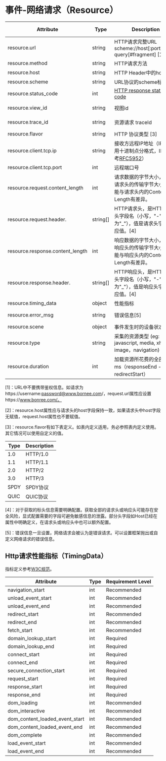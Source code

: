 
# 事件-网络请求（Resource）

| Attribute | Type | Description | Examples | Requirement Level |
| -- | -- | -- | -- | -- |
| resource.url | string | HTTP请求完整URL<br>scheme://host[:port]/path?query[#fragment] [1] | https://www.bonree.com | Required |
| resource.method | string | HTTP请求方法 | GET;POST | Required |
| resource.host | string | HTTP Header中的host [2] | www.bonree.com | Recommended |
| resource.scheme | string | URL协议的scheme标识 | http;https;tcp; | Recommended |
| resource.status_code | int | [HTTP response status code](https://tools.ietf.org/html/rfc7231#section-6) | 200 | Conditionally Required |
| resource.view_id | string |视图id | 6F9619FF-8B86-D011-B42D-00C04FC964FF | Required |
| resource.trace_id | string | 资源请求 traceId | 6F9619FF-8B86-D011-B42D-00C04FC964FF | Recommended |
| resource.flavor | string | HTTP 协议类型 [3] | 1.1 | Recommended |
| resource.client.tcp.ip | string | 接收方远程IP地址（IPv4使用十进制点分格式，IPv6参考[RFC5952](https://tools.ietf.org/html/rfc5952)） | 127.0.0.1 | Recommended |
| resource.client.tcp.port | int | 远程端口号 | 80;8080;443 | Recommended |
| resource.request.content_length | int | 请求数据的字节大小，包括请求头的传输字节大小，可能与请求头内的Content-Length有差异。 | 1024 | Recommended |
| resource.request.header.<key> | string[] | HTTP请求头，<key>是HTTP请求头字段名（小写，"-"符替换为"_"），值是请求头字段对应值。[4] | http.request.header.content_type=["application/json"]; | Recommended |
| resource.response.content_length | int | 响应数据的字节大小，包括响应头的传输字节大小，可能与响应头内的Content-Length有差异。 | 2048 | Recommended |
| resource.response.header.<key> | string[] | HTTP响应头，<key>是HTTP响应头字段名（小写，"-"符替换为"_"），值是响应头字段对应值。[4] | http.response.header.content_type=["application/json"]; | Recommended |
| resource.timing_data | object | 性能指标 | 详见[性能指标（TimingData）](#http请求性能指标timingdata)定义 | Required |
| resource.error_msg | string | 错误信息[5] | The host name for a URL couldn’t be resolved. | Recommended |
| resource.scene | object | 事件发生时的设备状态信息 | 详见[现场属性](./common_scene.md) | Required |
| resource.type | string | 采集的资源类型 (eg: css, javascript, media, xhr, image，navigation) | css | Required |
| resource.duration | int | 加载资源所花费的全部时间ms（responseEnd - redirectStart） | 100 | Required |

[1]：URL中不要携带鉴权信息。如请求为https://username:password@www.bornee.com/，request.url属性应设置https://www.bonree.com/。

[2]：resource.host属性应与请求头的host字段保持一致，如果请求头中host字段无赋值，request.host属性也不要赋值。

[3]：resource.flavor有如下表定义。如表内定义适用，务必参照表内定义使用。其它情况可以使用自定义的值。

| Type | Description |
| -- | -- |
| 1.0 | HTTP/1.0 |
| 1.1 | HTTP/1.1 |
| 2.0 | HTTP/2 |
| 3.0 | HTTP/3 |
| SPDY | SPDY协议 |
| QUIC | QUIC协议 |

[4]：对于获取的标头信息需要明确配置。获取全部的请求头或响应头可能存在安全风险，显式配置需要的字段可避免敏感信息的泄露。部分头字段如Host已经在属性中明确定义，在请求头或响应头中也可以额外配置。

[5]：错误信息一旦设置，网络请求会被认为是错误请求。可以设置框架抛出或自定义网络请求的错误信息。

## Http请求性能指标（TimingData）

指标定义参考[W3C规范](https://www.w3.org/TR/navigation-timing/#performancetiming)。

| Attribute | Type | Requirement Level |
| -- | -- | -- |
| navigation_start | int | Recommended |
| unload_event_start | int | Recommended |
| unload_event_end | int | Recommended |
| redirect_start | int | Recommended |
| redirect_end | int | Recommended |
| fetch_start | int | Recommended |
| domain_lookup_start | int | Required |
| domain_lookup_end | int | Required |
| connect_start | int | Required |
| connect_end | int | Required |
| secure_connection_start | int | Required |
| request_start | int | Required |
| response_start | int | Required |
| response_end | int | Required |
| dom_loading | int | Recommended |
| dom_interactive | int | Recommended |
| dom_content_loaded_event_start | int | Recommended |
| dom_content_loaded_event_end | int | Recommended |
| dom_complete | int | Recommended |
| load_event_start | int | Recommended |
| load_event_end | int | Recommended |
